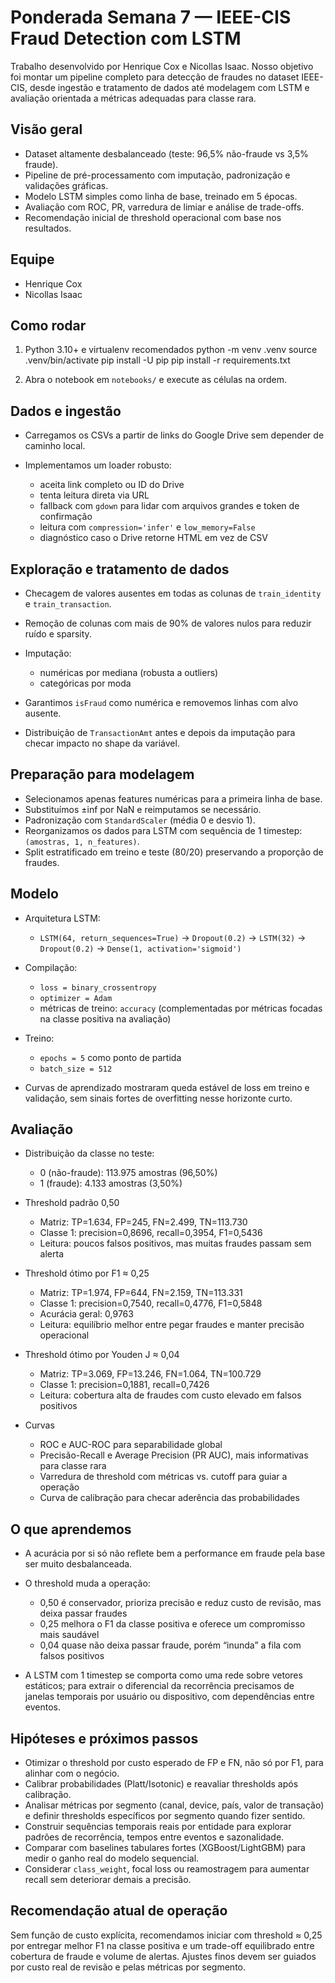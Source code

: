 
# Ponderada Semana 7 — IEEE-CIS Fraud Detection com LSTM

Trabalho desenvolvido por Henrique Cox e Nicollas Isaac. Nosso objetivo foi montar um pipeline completo para detecção de fraudes no dataset IEEE-CIS, desde ingestão e tratamento de dados até modelagem com LSTM e avaliação orientada a métricas adequadas para classe rara.

## Visão geral

- Dataset altamente desbalanceado (teste: 96,5% não-fraude vs 3,5% fraude).
- Pipeline de pré-processamento com imputação, padronização e validações gráficas.
- Modelo LSTM simples como linha de base, treinado em 5 épocas.
- Avaliação com ROC, PR, varredura de limiar e análise de trade-offs.
- Recomendação inicial de threshold operacional com base nos resultados.

## Equipe

- Henrique Cox  
- Nicollas Isaac

## Como rodar

1. Python 3.10+ e virtualenv recomendados
   python -m venv .venv
   source .venv/bin/activate
   pip install -U pip
   pip install -r requirements.txt

2. Abra o notebook em `notebooks/` e execute as células na ordem.

## Dados e ingestão

* Carregamos os CSVs a partir de links do Google Drive sem depender de caminho local.
* Implementamos um loader robusto:

  * aceita link completo ou ID do Drive
  * tenta leitura direta via URL
  * fallback com `gdown` para lidar com arquivos grandes e token de confirmação
  * leitura com `compression='infer'` e `low_memory=False`
  * diagnóstico caso o Drive retorne HTML em vez de CSV

## Exploração e tratamento de dados

* Checagem de valores ausentes em todas as colunas de `train_identity` e `train_transaction`.
* Remoção de colunas com mais de 90% de valores nulos para reduzir ruído e sparsity.
* Imputação:

  * numéricas por mediana (robusta a outliers)
  * categóricas por moda
* Garantimos `isFraud` como numérica e removemos linhas com alvo ausente.
* Distribuição de `TransactionAmt` antes e depois da imputação para checar impacto no shape da variável.

## Preparação para modelagem

* Selecionamos apenas features numéricas para a primeira linha de base.
* Substituímos ±inf por NaN e reimputamos se necessário.
* Padronização com `StandardScaler` (média 0 e desvio 1).
* Reorganizamos os dados para LSTM com sequência de 1 timestep: `(amostras, 1, n_features)`.
* Split estratificado em treino e teste (80/20) preservando a proporção de fraudes.

## Modelo

* Arquitetura LSTM:

  * `LSTM(64, return_sequences=True)` → `Dropout(0.2)` → `LSTM(32)` → `Dropout(0.2)` → `Dense(1, activation='sigmoid')`
* Compilação:

  * `loss = binary_crossentropy`
  * `optimizer = Adam`
  * métricas de treino: `accuracy` (complementadas por métricas focadas na classe positiva na avaliação)
* Treino:

  * `epochs = 5` como ponto de partida
  * `batch_size = 512`
* Curvas de aprendizado mostraram queda estável de loss em treino e validação, sem sinais fortes de overfitting nesse horizonte curto.

## Avaliação

* Distribuição da classe no teste:

  * 0 (não-fraude): 113.975 amostras (96,50%)
  * 1 (fraude): 4.133 amostras (3,50%)
* Threshold padrão 0,50

  * Matriz: TP=1.634, FP=245, FN=2.499, TN=113.730
  * Classe 1: precision=0,8696, recall=0,3954, F1=0,5436
  * Leitura: poucos falsos positivos, mas muitas fraudes passam sem alerta
* Threshold ótimo por F1 ≈ 0,25

  * Matriz: TP=1.974, FP=644, FN=2.159, TN=113.331
  * Classe 1: precision=0,7540, recall=0,4776, F1=0,5848
  * Acurácia geral: 0,9763
  * Leitura: equilíbrio melhor entre pegar fraudes e manter precisão operacional
* Threshold ótimo por Youden J ≈ 0,04

  * Matriz: TP=3.069, FP=13.246, FN=1.064, TN=100.729
  * Classe 1: precision=0,1881, recall=0,7426
  * Leitura: cobertura alta de fraudes com custo elevado em falsos positivos
* Curvas

  * ROC e AUC-ROC para separabilidade global
  * Precisão-Recall e Average Precision (PR AUC), mais informativas para classe rara
  * Varredura de threshold com métricas vs. cutoff para guiar a operação
  * Curva de calibração para checar aderência das probabilidades

## O que aprendemos

* A acurácia por si só não reflete bem a performance em fraude pela base ser muito desbalanceada.
* O threshold muda a operação:

  * 0,50 é conservador, prioriza precisão e reduz custo de revisão, mas deixa passar fraudes
  * 0,25 melhora o F1 da classe positiva e oferece um compromisso mais saudável
  * 0,04 quase não deixa passar fraude, porém “inunda” a fila com falsos positivos
* A LSTM com 1 timestep se comporta como uma rede sobre vetores estáticos; para extrair o diferencial da recorrência precisamos de janelas temporais por usuário ou dispositivo, com dependências entre eventos.

## Hipóteses e próximos passos

* Otimizar o threshold por custo esperado de FP e FN, não só por F1, para alinhar com o negócio.
* Calibrar probabilidades (Platt/Isotonic) e reavaliar thresholds após calibração.
* Analisar métricas por segmento (canal, device, país, valor de transação) e definir thresholds específicos por segmento quando fizer sentido.
* Construir sequências temporais reais por entidade para explorar padrões de recorrência, tempos entre eventos e sazonalidade.
* Comparar com baselines tabulares fortes (XGBoost/LightGBM) para medir o ganho real do modelo sequencial.
* Considerar `class_weight`, focal loss ou reamostragem para aumentar recall sem deteriorar demais a precisão.

## Recomendação atual de operação

Sem função de custo explícita, recomendamos iniciar com threshold ≈ 0,25 por entregar melhor F1 na classe positiva e um trade-off equilibrado entre cobertura de fraude e volume de alertas. Ajustes finos devem ser guiados por custo real de revisão e pelas métricas por segmento.
